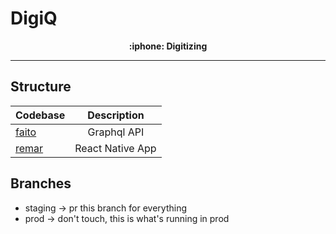 # DigiQ

<p align="center">
  <strong>:iphone: Digitizing </strong>
</p>

---

## Structure

| Codebase             |      Description      |
| :------------------- | :-------------------: |
| [faito](faito)       |      Graphql API      |
| [remar](remar)       |   React Native App    |

## Branches

- staging -> pr this branch for everything
- prod -> don't touch, this is what's running in prod
